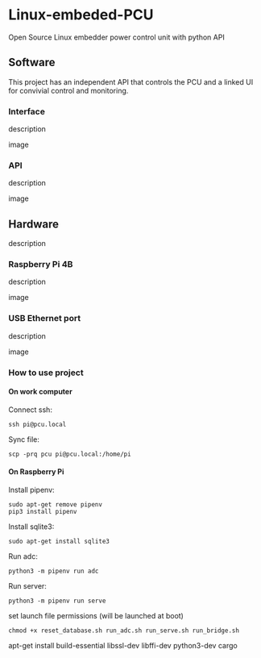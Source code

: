 # Linux-embeded-PCU
Open Source Linux embedder power control unit with python API

## Software

This project has an independent API that controls the PCU and a linked UI for convivial control and monitoring.

### Interface

description

image

### API

description

image

## Hardware

description

### Raspberry Pi 4B

description

image

### USB Ethernet port

description

image

### How to use project

#### On work computer

Connect ssh:

```
ssh pi@pcu.local 
```

Sync file:

```
scp -prq pcu pi@pcu.local:/home/pi
```

#### On Raspberry Pi

Install pipenv:

```
sudo apt-get remove pipenv
pip3 install pipenv
```

Install sqlite3:

```
sudo apt-get install sqlite3
```

Run adc:

```
python3 -m pipenv run adc
```

Run server:

```
python3 -m pipenv run serve
```

set launch file permissions (will be launched at boot)

```
chmod +x reset_database.sh run_adc.sh run_serve.sh run_bridge.sh
```

apt-get install build-essential libssl-dev libffi-dev python3-dev cargo